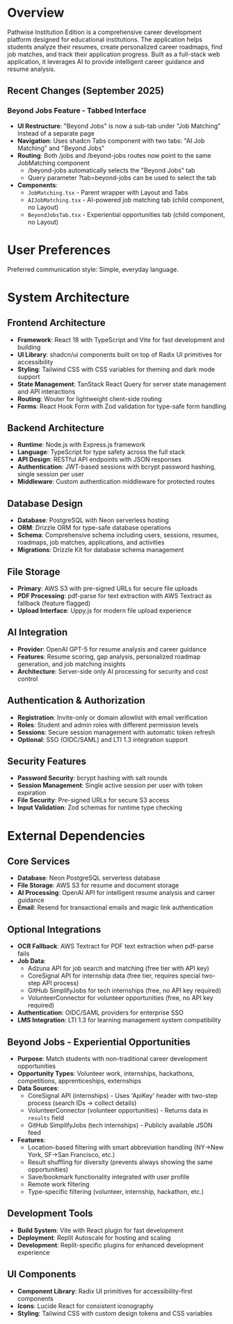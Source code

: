 # Overview

Pathwise Institution Edition is a comprehensive career development platform designed for educational institutions. The application helps students analyze their resumes, create personalized career roadmaps, find job matches, and track their application progress. Built as a full-stack web application, it leverages AI to provide intelligent career guidance and resume analysis.

## Recent Changes (September 2025)

### Beyond Jobs Feature - Tabbed Interface
- **UI Restructure**: "Beyond Jobs" is now a sub-tab under "Job Matching" instead of a separate page
- **Navigation**: Uses shadcn Tabs component with two tabs: "AI Job Matching" and "Beyond Jobs"
- **Routing**: Both /jobs and /beyond-jobs routes now point to the same JobMatching component
  - /beyond-jobs automatically selects the "Beyond Jobs" tab
  - Query parameter ?tab=beyond-jobs can be used to select the tab
- **Components**:
  - `JobMatching.tsx` - Parent wrapper with Layout and Tabs
  - `AIJobMatching.tsx` - AI-powered job matching tab (child component, no Layout)
  - `BeyondJobsTab.tsx` - Experiential opportunities tab (child component, no Layout)

# User Preferences

Preferred communication style: Simple, everyday language.

# System Architecture

## Frontend Architecture
- **Framework**: React 18 with TypeScript and Vite for fast development and building
- **UI Library**: shadcn/ui components built on top of Radix UI primitives for accessibility
- **Styling**: Tailwind CSS with CSS variables for theming and dark mode support
- **State Management**: TanStack React Query for server state management and API interactions
- **Routing**: Wouter for lightweight client-side routing
- **Forms**: React Hook Form with Zod validation for type-safe form handling

## Backend Architecture
- **Runtime**: Node.js with Express.js framework
- **Language**: TypeScript for type safety across the full stack
- **API Design**: RESTful API endpoints with JSON responses
- **Authentication**: JWT-based sessions with bcrypt password hashing, single session per user
- **Middleware**: Custom authentication middleware for protected routes

## Database Design
- **Database**: PostgreSQL with Neon serverless hosting
- **ORM**: Drizzle ORM for type-safe database operations
- **Schema**: Comprehensive schema including users, sessions, resumes, roadmaps, job matches, applications, and activities
- **Migrations**: Drizzle Kit for database schema management

## File Storage
- **Primary**: AWS S3 with pre-signed URLs for secure file uploads
- **PDF Processing**: pdf-parse for text extraction with AWS Textract as fallback (feature flagged)
- **Upload Interface**: Uppy.js for modern file upload experience

## AI Integration
- **Provider**: OpenAI GPT-5 for resume analysis and career guidance
- **Features**: Resume scoring, gap analysis, personalized roadmap generation, and job matching insights
- **Architecture**: Server-side only AI processing for security and cost control

## Authentication & Authorization
- **Registration**: Invite-only or domain allowlist with email verification
- **Roles**: Student and admin roles with different permission levels
- **Sessions**: Secure session management with automatic token refresh
- **Optional**: SSO (OIDC/SAML) and LTI 1.3 integration support

## Security Features
- **Password Security**: bcrypt hashing with salt rounds
- **Session Management**: Single active session per user with token expiration
- **File Security**: Pre-signed URLs for secure S3 access
- **Input Validation**: Zod schemas for runtime type checking

# External Dependencies

## Core Services
- **Database**: Neon PostgreSQL serverless database
- **File Storage**: AWS S3 for resume and document storage
- **AI Processing**: OpenAI API for intelligent resume analysis and career guidance
- **Email**: Resend for transactional emails and magic link authentication

## Optional Integrations
- **OCR Fallback**: AWS Textract for PDF text extraction when pdf-parse fails
- **Job Data**: 
  - Adzuna API for job search and matching (free tier with API key)
  - CoreSignal API for internship data (free tier, requires special two-step API process)
  - GitHub SimplifyJobs for tech internships (free, no API key required)
  - VolunteerConnector for volunteer opportunities (free, no API key required)
- **Authentication**: OIDC/SAML providers for enterprise SSO
- **LMS Integration**: LTI 1.3 for learning management system compatibility

## Beyond Jobs - Experiential Opportunities
- **Purpose**: Match students with non-traditional career development opportunities
- **Opportunity Types**: Volunteer work, internships, hackathons, competitions, apprenticeships, externships
- **Data Sources**: 
  - CoreSignal API (internships) - Uses 'ApiKey' header with two-step process (search IDs → collect details)
  - VolunteerConnector (volunteer opportunities) - Returns data in `results` field
  - GitHub SimplifyJobs (tech internships) - Publicly available JSON feed
- **Features**:
  - Location-based filtering with smart abbreviation handling (NY→New York, SF→San Francisco, etc.)
  - Result shuffling for diversity (prevents always showing the same opportunities)
  - Save/bookmark functionality integrated with user profile
  - Remote work filtering
  - Type-specific filtering (volunteer, internship, hackathon, etc.)

## Development Tools
- **Build System**: Vite with React plugin for fast development
- **Deployment**: Replit Autoscale for hosting and scaling
- **Development**: Replit-specific plugins for enhanced development experience

## UI Components
- **Component Library**: Radix UI primitives for accessibility-first components
- **Icons**: Lucide React for consistent iconography
- **Styling**: Tailwind CSS with custom design tokens and CSS variables